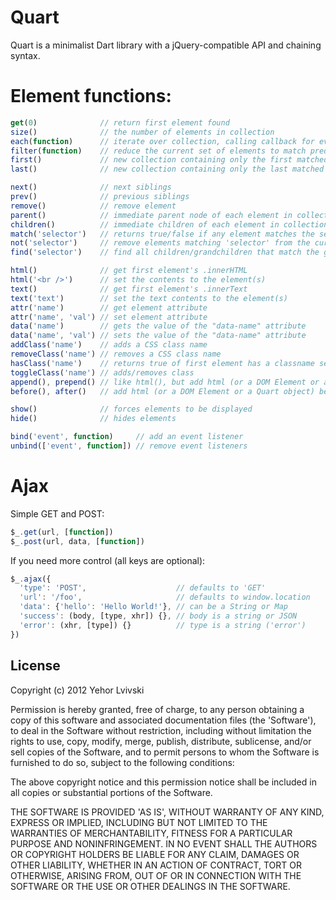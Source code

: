 # Quart

Quart is a minimalist Dart library with a jQuery-compatible API and chaining syntax.

# Element functions:

``` js
get(0)              // return first element found
size()              // the number of elements in collection
each(function)      // iterate over collection, calling callback for every element
filter(function)    // reduce the current set of elements to match predicate
first()             // new collection containing only the first matched element
last()              // new collection containing only the last matched element

next()              // next siblings
prev()              // previous siblings
remove()            // remove element
parent()            // immediate parent node of each element in collection
children()          // immediate children of each element in collection
match('selector')   // returns true/false if any element matches the selector
not('selector')     // remove elements matching 'selector' from the current collection
find('selector')    // find all children/grandchildren that match the given selector

html()              // get first element's .innerHTML
html('<br />')      // set the contents to the element(s)
text()              // get first element's .innerText
text('text')        // set the text contents to the element(s)
attr('name')        // get element attribute
attr('name', 'val') // set element attribute
data('name')        // gets the value of the "data-name" attribute
data('name', 'val') // sets the value of the "data-name" attribute
addClass('name')    // adds a CSS class name
removeClass('name') // removes a CSS class name
hasClass('name')    // returns true of first element has a classname set
toggleClass('name') // adds/removes class
append(), prepend() // like html(), but add html (or a DOM Element or a Quart object) to element contents
before(), after()   // add html (or a DOM Element or a Quart object) before/after the element

show()              // forces elements to be displayed
hide()              // hides elements

bind('event', function)     // add an event listener
unbind(['event', function]) // remove event listeners
```

# Ajax

Simple GET and POST:

``` js
$_.get(url, [function])
$_.post(url, data, [function])
```

If you need more control (all keys are optional):

``` js
$_.ajax({
  'type': 'POST',                    // defaults to 'GET'
  'url': '/foo',                     // defaults to window.location
  'data': {'hello': 'Hello World!'}, // can be a String or Map
  'success': (body, [type, xhr]) {}, // body is a string or JSON
  'error': (xhr, [type]) {}          // type is a string ('error')
})
```

## License

Copyright (c) 2012 Yehor Lvivski

Permission is hereby granted, free of charge, to any person obtaining
a copy of this software and associated documentation files (the
'Software'), to deal in the Software without restriction, including
without limitation the rights to use, copy, modify, merge, publish,
distribute, sublicense, and/or sell copies of the Software, and to
permit persons to whom the Software is furnished to do so, subject to
the following conditions:

The above copyright notice and this permission notice shall be
included in all copies or substantial portions of the Software.

THE SOFTWARE IS PROVIDED 'AS IS', WITHOUT WARRANTY OF ANY KIND,
EXPRESS OR IMPLIED, INCLUDING BUT NOT LIMITED TO THE WARRANTIES OF
MERCHANTABILITY, FITNESS FOR A PARTICULAR PURPOSE AND NONINFRINGEMENT.
IN NO EVENT SHALL THE AUTHORS OR COPYRIGHT HOLDERS BE LIABLE FOR ANY
CLAIM, DAMAGES OR OTHER LIABILITY, WHETHER IN AN ACTION OF CONTRACT,
TORT OR OTHERWISE, ARISING FROM, OUT OF OR IN CONNECTION WITH THE
SOFTWARE OR THE USE OR OTHER DEALINGS IN THE SOFTWARE.
